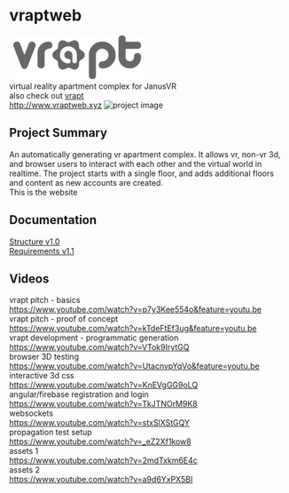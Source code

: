 # vraptweb
![project logo](https://raw.githubusercontent.com/erictrose/vraptweb.xyz/master/v10-dark-small.png) <br>
virtual reality apartment complex for JanusVR <br>
also check out [vrapt](https://github.com/erictrose/vrapt.xyz) <br>
http://www.vraptweb.xyz
![project image](http://i.imgur.com/CfRUX1Q.png)
## Project Summary
An automatically generating vr apartment complex. It allows vr, non-vr 3d, and browser users to interact with each other and the virtual world in realtime. The project starts with a single floor, and adds additional floors and content as new accounts are created. <br>
This is the website

## Documentation
[Structure v1.0](https://github.com/erictrose/vraptweb.xyz/blob/master/structure_v1.0.pdf) <br>
[Requirements v1.1](https://github.com/erictrose/vraptweb.xyz/blob/master/requirements_v1.1.pdf) <br>

## Videos
vrapt pitch - basics <br>
https://www.youtube.com/watch?v=p7y3Kee554o&feature=youtu.be <br>
vrapt pitch - proof of concept <br>
https://www.youtube.com/watch?v=kTdeFtEf3ug&feature=youtu.be <br>
vrapt development - programmatic generation <br>
https://www.youtube.com/watch?v=VTok9IrytGQ <br>
browser 3D testing <br>
https://www.youtube.com/watch?v=UtacnvpYqVo&feature=youtu.be <br>
interactive 3d css <br>
https://www.youtube.com/watch?v=KnEVgGG9oLQ <br>
angular/firebase registration and login <br>
https://www.youtube.com/watch?v=TkJTNOrM9K8 <br>
websockets <br>
https://www.youtube.com/watch?v=stxSlXStGQY <br>
propagation test setup <br>
https://www.youtube.com/watch?v=_eZ2Xf1kow8 <br>
assets 1 <br>
https://www.youtube.com/watch?v=2mdTxkm6E4c <br>
assets 2 <br>
https://www.youtube.com/watch?v=a9d6YxPX5BI <br>
